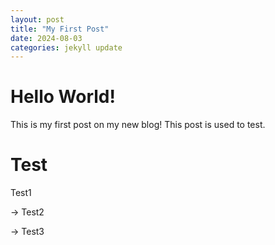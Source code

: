 ```yaml
---
layout: post
title: "My First Post"
date: 2024-08-03
categories: jekyll update
---
```


# Hello World!

This is my first post on my new blog! This post is used to test.

# Test
Test1

-> Test2

-> Test3
